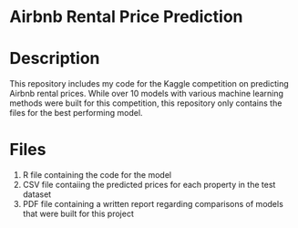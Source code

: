 # Airbnb Rental Price Prediction

# Description

This repository includes my code for the Kaggle competition on predicting Airbnb rental prices. While over 10 models with various machine learning methods were built for this competition, this repository only contains the files for the best performing model.

# Files
1. R file containing the code for the model
2. CSV file contaiing the predicted prices for each property in the test dataset
3. PDF file containing a written report regarding comparisons of models that were built for this project
